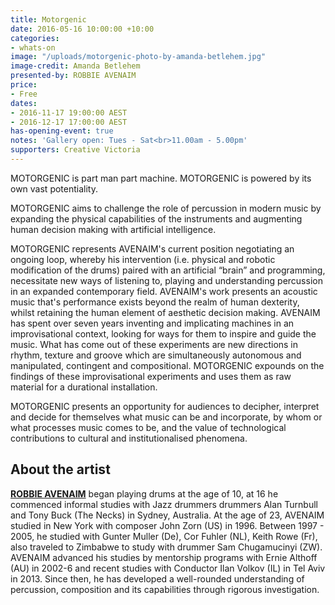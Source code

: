 ```yaml
---
title: Motorgenic
date: 2016-05-16 10:00:00 +10:00
categories:
- whats-on
image: "/uploads/motorgenic-photo-by-amanda-betlehem.jpg"
image-credit: Amanda Betlehem
presented-by: ROBBIE AVENAIM
price:
- Free
dates:
- 2016-11-17 19:00:00 AEST
- 2016-12-17 17:00:00 AEST
has-opening-event: true
notes: 'Gallery open: Tues - Sat<br>11.00am - 5.00pm'
supporters: Creative Victoria
---
```


MOTORGENIC is part man part machine. MOTORGENIC is powered by its own vast potentiality.

MOTORGENIC aims to challenge the role of percussion in modern music by expanding the physical capabilities of the instruments and augmenting human decision making with artificial intelligence.

MOTORGENIC represents AVENAIM's current position negotiating an ongoing loop, whereby his intervention (i.e. physical and robotic modification of the drums) paired with an artificial “brain” and programming, necessitate new ways of listening to, playing and understanding percussion in an expanded contemporary field. AVENAIM's work presents an acoustic music that's performance exists beyond the realm of human dexterity, whilst retaining the human element of aesthetic decision making. AVENAIM has spent over seven years inventing and implicating machines in an improvisational context, looking for ways for them to inspire and guide the music. What has come out of these experiments are new directions in rhythm, texture and groove which are simultaneously autonomous and manipulated, contingent and compositional. MOTORGENIC expounds on the findings of these improvisational experiments and uses them as raw material for a durational installation.

MOTORGENIC presents an opportunity for audiences to decipher, interpret and decide for themselves what music can be and incorporate, by whom or what processes music comes to be, and the value of technological contributions to cultural and institutionalised phenomena.

## About the artist

[**ROBBIE AVENAIM**](http://www.robbieavenaim.com) began playing drums at the age of 10, at 16 he commenced informal studies with Jazz drummers drummers Alan Turnbull and Tony Buck (The Necks) in Sydney, Australia. At the age of 23, AVENAIM studied in New York with composer John Zorn (US) in 1996.  Between 1997 - 2005, he studied with Gunter Muller (De), Cor Fuhler (NL), Keith Rowe (Fr), also traveled to Zimbabwe to study with drummer Sam Chugamucinyi (ZW). AVENAIM advanced his studies by mentorship programs with Ernie Althoff (AU) in 2002-6 and recent studies with Conductor Ilan Volkov (IL) in Tel Aviv in 2013. Since then, he has developed a well-rounded understanding of percussion, composition and its capabilities through rigorous investigation.
